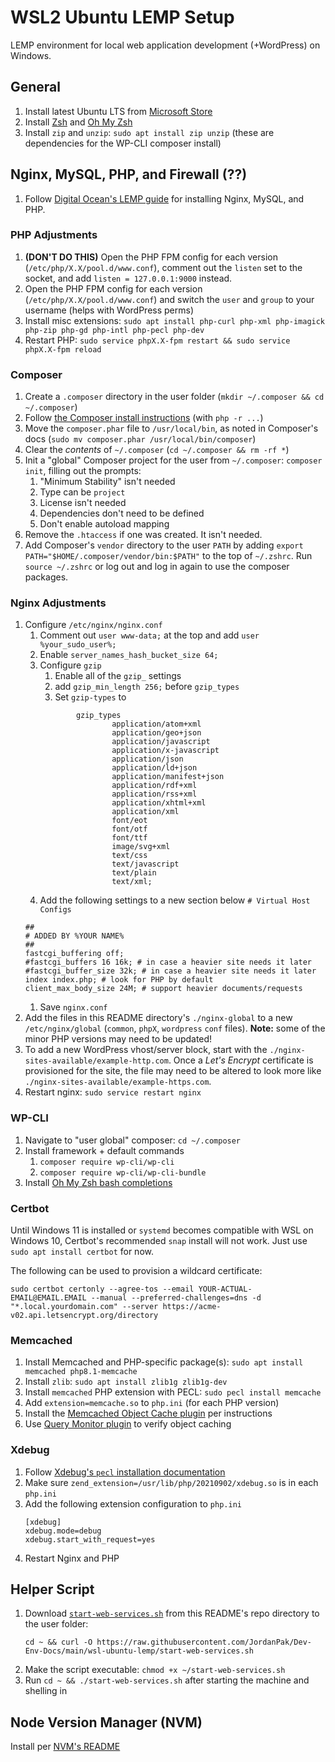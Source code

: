 # WSL2 Ubuntu LEMP Setup

LEMP environment for local web application development (+WordPress)      on Windows. 

## General

1. Install latest Ubuntu LTS from [Microsoft Store](https://apps.microsoft.com/store/apps)
1. Install [Zsh](https://github.com/ohmyzsh/ohmyzsh/wiki/Installing-ZSH) and [Oh My Zsh](https://github.com/ohmyzsh/ohmyzsh/wiki#welcome-to-oh-my-zsh)
1. Install `zip` and `unzip`: `sudo apt install zip unzip` (these are dependencies for the WP-CLI composer install)

## Nginx, MySQL, PHP, and Firewall (??)

1. Follow [Digital Ocean's LEMP guide](https://www.digitalocean.com/community/tutorials/how-to-install-linux-nginx-mysql-php-lemp-stack-on-ubuntu-22-04) for installing Nginx, MySQL, and PHP.

### PHP Adjustments

1. **(DON'T DO THIS)** Open the PHP FPM config for each version (`/etc/php/X.X/pool.d/www.conf`), comment out the `listen` set to the socket, and add `listen = 127.0.0.1:9000` instead.
1. Open the PHP FPM config for each version (`/etc/php/X.X/pool.d/www.conf`) and switch the `user` and `group` to your username (helps with WordPress perms)
1. Install misc extensions: `sudo apt install php-curl php-xml php-imagick php-zip php-gd php-intl php-pecl php-dev`
1. Restart PHP: `sudo service phpX.X-fpm restart && sudo service phpX.X-fpm reload`

### Composer

1. Create a `.composer` directory in the user folder (`mkdir ~/.composer && cd ~/.composer`)
1. Follow [the Composer install instructions](https://getcomposer.org/download/) (with `php -r ...`)
1. Move the `composer.phar` file to `/usr/local/bin`, as noted in Composer's docs (`sudo mv composer.phar /usr/local/bin/composer`)
1. Clear the *contents* of `~/.composer` (`cd ~/.composer && rm -rf *`)
1. Init a "global" Composer project for the user from `~/.composer`: `composer init`, filling out the prompts:
   1. "Minimum Stability" isn't needed
   1. Type can be `project`
   1. License isn't needed
   1. Dependencies don't need to be defined
   1. Don't enable autoload mapping
1. Remove the `.htaccess` if one was created. It isn't needed.
1. Add Composer's `vendor` directory to the user `PATH` by adding `export PATH="$HOME/.composer/vendor/bin:$PATH"` to the top of `~/.zshrc`. Run `source ~/.zshrc` or log out and log in again to use the composer packages.

### Nginx Adjustments

1. Configure `/etc/nginx/nginx.conf`
   1. Comment out `user www-data;` at the top and add `user %your_sudo_user%;`
   1. Enable `server_names_hash_bucket_size 64;`
   1. Configure `gzip`
      1. Enable all of the `gzip_` settings
      1. add `gzip_min_length 256;` before `gzip_types`
      1. Set `gzip-types` to
      ```
              gzip_types
                      application/atom+xml
                      application/geo+json
                      application/javascript
                      application/x-javascript
                      application/json
                      application/ld+json
                      application/manifest+json
                      application/rdf+xml
                      application/rss+xml
                      application/xhtml+xml
                      application/xml
                      font/eot
                      font/otf
                      font/ttf
                      image/svg+xml
                      text/css
                      text/javascript
                      text/plain
                      text/xml;
      ```
   1. Add the following settings to a new section below `# Virtual Host Configs`
   ```
   ##
   # ADDED BY %YOUR NAME%
   ##
   fastcgi_buffering off;
   #fastcgi_buffers 16 16k; # in case a heavier site needs it later
   #fastcgi_buffer_size 32k; # in case a heavier site needs it later
   index index.php; # look for PHP by default
   client_max_body_size 24M; # support heavier documents/requests
   ```
   1. Save `nginx.conf`
1. Add the files in this README directory's `./nginx-global` to a new `/etc/nginx/global` (`common`, `phpX`, `wordpress` `conf` files). **Note:** some of the minor PHP versions may need to be updated!
1. To add a new WordPress vhost/server block, start with the `./nginx-sites-available/example-http.com`. Once a *Let's Encrypt* certificate is provisioned for the site, the file may need to be altered to look more like `./nginx-sites-available/example-https.com`.
1. Restart nginx: `sudo service restart nginx`

### WP-CLI

1. Navigate to "user global" composer: `cd ~/.composer`
1. Install framework + default commands
   1. `composer require wp-cli/wp-cli`
   1. `composer require wp-cli/wp-cli-bundle`
1. Install [Oh My Zsh bash completions](https://make.wordpress.org/cli/handbook/guides/installing/#oh-my-zsh)

### Certbot

Until Windows 11 is installed or `systemd` becomes compatible with WSL on Windows 10, Certbot's recommended `snap` install will not work. Just use `sudo apt install certbot` for now.

The following can be used to provision a wildcard certificate:
```
sudo certbot certonly --agree-tos --email YOUR-ACTUAL-EMAIL@EMAIL.EMAIL --manual --preferred-challenges=dns -d "*.local.yourdomain.com" --server https://acme-v02.api.letsencrypt.org/directory
```

### Memcached

1. Install Memcached and PHP-specific package(s): `sudo apt install memcached php8.1-memcache`
1. Install `zlib`: `sudo apt install zlib1g zlib1g-dev`
1. Install `memcached` PHP extension with PECL: `sudo pecl install memcache`
1. Add `extension=memcache.so` to `php.ini` (for each PHP version)
1. Install the [Memcached Object Cache plugin](https://wordpress.org/plugins/memcached/) per instructions
1. Use [Query Monitor plugin](https://wordpress.org/plugins/query-monitor/) to verify object caching

### Xdebug

1. Follow [Xdebug's `pecl` installation documentation](https://xdebug.org/docs/install#pecl)
1. Make sure `zend_extension=/usr/lib/php/20210902/xdebug.so` is in each `php.ini`
1. Add the following extension configuration to `php.ini`
   ```
   [xdebug]
   xdebug.mode=debug
   xdebug.start_with_request=yes
   ```
3. Restart Nginx and PHP

## Helper Script

1. Download [`start-web-services.sh`](https://raw.githubusercontent.com/JordanPak/Dev-Env-Docs/main/wsl-ubuntu-lemp/start-web-services.sh) from this README's repo directory to the user folder:
   ```
   cd ~ && curl -O https://raw.githubusercontent.com/JordanPak/Dev-Env-Docs/main/wsl-ubuntu-lemp/start-web-services.sh
   ```
1. Make the script executable: `chmod +x ~/start-web-services.sh`
1. Run `cd ~ && ./start-web-services.sh` after starting the machine and shelling in


## Node Version Manager (NVM)

Install per [NVM's README](https://github.com/nvm-sh/nvm#install--update-script)
